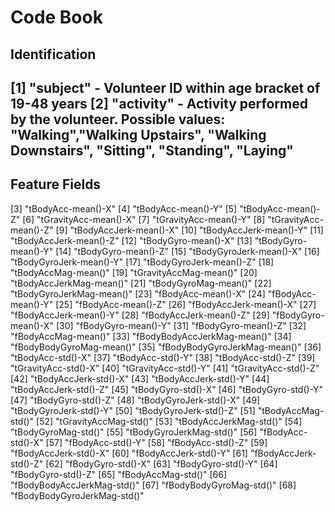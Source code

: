 # Code Book

## Identification
[1] "subject" - Volunteer ID within age bracket of 19-48 years
[2] "activity" - Activity performed by the volunteer.
Possible values: "Walking","Walking Upstairs", "Walking Downstairs", "Sitting", "Standing", "Laying"
----
## Feature Fields
[3] "tBodyAcc-mean()-X"
[4] "tBodyAcc-mean()-Y"
[5] "tBodyAcc-mean()-Z"
[6] "tGravityAcc-mean()-X"
[7] "tGravityAcc-mean()-Y"
[8] "tGravityAcc-mean()-Z"
[9] "tBodyAccJerk-mean()-X"
[10] "tBodyAccJerk-mean()-Y"
[11] "tBodyAccJerk-mean()-Z"
[12] "tBodyGyro-mean()-X"
[13] "tBodyGyro-mean()-Y"
[14] "tBodyGyro-mean()-Z"
[15] "tBodyGyroJerk-mean()-X"
[16] "tBodyGyroJerk-mean()-Y"
[17] "tBodyGyroJerk-mean()-Z"
[18] "tBodyAccMag-mean()"
[19] "tGravityAccMag-mean()"
[20] "tBodyAccJerkMag-mean()"
[21] "tBodyGyroMag-mean()"
[22] "tBodyGyroJerkMag-mean()"
[23] "fBodyAcc-mean()-X"
[24] "fBodyAcc-mean()-Y"
[25] "fBodyAcc-mean()-Z"
[26] "fBodyAccJerk-mean()-X"
[27] "fBodyAccJerk-mean()-Y"
[28] "fBodyAccJerk-mean()-Z"
[29] "fBodyGyro-mean()-X"
[30] "fBodyGyro-mean()-Y"
[31] "fBodyGyro-mean()-Z"
[32] "fBodyAccMag-mean()"
[33] "fBodyBodyAccJerkMag-mean()"
[34] "fBodyBodyGyroMag-mean()"
[35] "fBodyBodyGyroJerkMag-mean()"
[36] "tBodyAcc-std()-X"
[37] "tBodyAcc-std()-Y"
[38] "tBodyAcc-std()-Z"
[39] "tGravityAcc-std()-X"
[40] "tGravityAcc-std()-Y"
[41] "tGravityAcc-std()-Z"
[42] "tBodyAccJerk-std()-X"
[43] "tBodyAccJerk-std()-Y"
[44] "tBodyAccJerk-std()-Z"
[45] "tBodyGyro-std()-X"
[46] "tBodyGyro-std()-Y"
[47] "tBodyGyro-std()-Z"
[48] "tBodyGyroJerk-std()-X"
[49] "tBodyGyroJerk-std()-Y"
[50] "tBodyGyroJerk-std()-Z"
[51] "tBodyAccMag-std()"
[52] "tGravityAccMag-std()"
[53] "tBodyAccJerkMag-std()"
[54] "tBodyGyroMag-std()"
[55] "tBodyGyroJerkMag-std()"
[56] "fBodyAcc-std()-X"
[57] "fBodyAcc-std()-Y"
[58] "fBodyAcc-std()-Z"
[59] "fBodyAccJerk-std()-X"
[60] "fBodyAccJerk-std()-Y"
[61] "fBodyAccJerk-std()-Z"
[62] "fBodyGyro-std()-X"
[63] "fBodyGyro-std()-Y"
[64] "fBodyGyro-std()-Z"
[65] "fBodyAccMag-std()"
[66] "fBodyBodyAccJerkMag-std()"
[67] "fBodyBodyGyroMag-std()"
[68] "fBodyBodyGyroJerkMag-std()"
